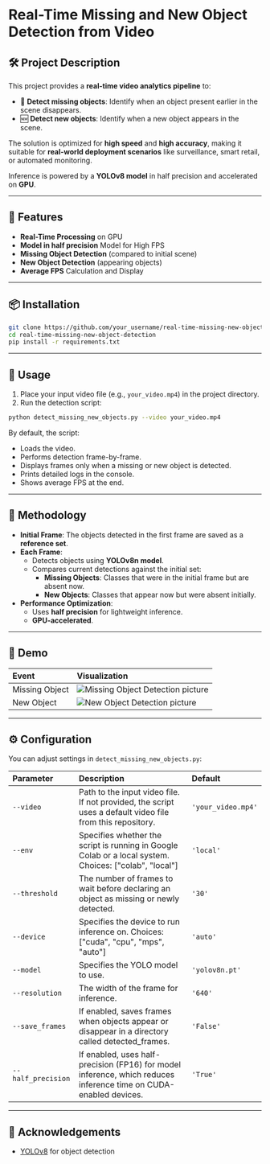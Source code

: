 # Real-Time Missing and New Object Detection from Video

## 🛠 Project Description

This project provides a **real-time video analytics pipeline** to:

- 🔎 **Detect missing objects**: Identify when an object present earlier in the scene disappears.
- 🆕 **Detect new objects**: Identify when a new object appears in the scene.

The solution is optimized for **high speed** and **high accuracy**, making it suitable for **real-world deployment scenarios** like surveillance, smart retail, or automated monitoring.

Inference is powered by a **YOLOv8 model** in half precision and accelerated on **GPU**.

---

## 🚀 Features

- **Real-Time Processing** on GPU
- **Model in half precision** Model for High FPS
- **Missing Object Detection** (compared to initial scene)
- **New Object Detection** (appearing objects)
- **Average FPS** Calculation and Display

---

## 📦 Installation

```bash
git clone https://github.com/your_username/real-time-missing-new-object-detection.git
cd real-time-missing-new-object-detection
pip install -r requirements.txt
```
---

## 📄 Usage

1. Place your input video file (e.g., `your_video.mp4`) in the project directory.
2. Run the detection script:

```bash
python detect_missing_new_objects.py --video your_video.mp4
```

By default, the script:

- Loads the video.
- Performs detection frame-by-frame.
- Displays frames only when a missing or new object is detected.
- Prints detailed logs in the console.
- Shows average FPS at the end.

---

## 🧠 Methodology

- **Initial Frame**: The objects detected in the first frame are saved as a **reference set**.
- **Each Frame**:
  - Detects objects using **YOLOv8n model**.
  - Compares current detections against the initial set:
    - **Missing Objects**: Classes that were in the initial frame but are absent now.
    - **New Objects**: Classes that appear now but were absent initially.
- **Performance Optimization**:
  - Uses **half precision** for lightweight inference.
  - **GPU-accelerated**.

---

## 📸 Demo

| Event | Visualization |
|:---|:---|
| Missing Object | ![Missing Object Detection picture](outputs/missing_demo.png) |
| New Object | ![New Object Detection picture](outputs/new_object_demo.png) |

---

## ⚙️ Configuration

You can adjust settings in `detect_missing_new_objects.py`:

| Parameter | Description | Default |
|:---|:---|:---|
| `--video` | Path to the input video file. If not provided, the script uses a default video file from this repository. | `'your_video.mp4'` |
| `--env` | Specifies whether the script is running in Google Colab or a local system. Choices: ["colab", "local"] | `'local'` |
| `--threshold` | The number of frames to wait before declaring an object as missing or newly detected. | `'30'` |
| `--device` | Specifies the device to run inference on. Choices: ["cuda", "cpu", "mps", "auto"] | `'auto'` |
| `--model` | Specifies the YOLO model to use. | `'yolov8n.pt'` |
| `--resolution` | The width of the frame for inference. | `'640'` |
| `--save_frames` | If enabled, saves frames when objects appear or disappear in a directory called detected_frames. | `'False'` |
| `--half_precision` | If enabled, uses half-precision (FP16) for model inference, which reduces inference time on CUDA-enabled devices. | `'True'` |

---

## 🤝 Acknowledgements

- [YOLOv8](https://github.com/ultralytics/ultralytics) for object detection
